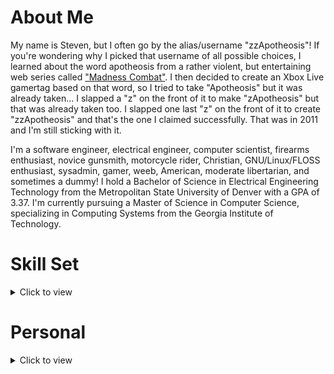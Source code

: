 # About Me

My name is Steven, but I often go by the alias/username "zzApotheosis"! If you're wondering why I picked that username of all possible choices, I learned about the word apotheosis from a rather violent, but entertaining web series called ["Madness Combat"](https://www.youtube.com/watch?v=rbitqTpQb78). I then decided to create an Xbox Live gamertag based on that word, so I tried to take "Apotheosis" but it was already taken... I slapped a "z" on the front of it to make "zApotheosis" but that was already taken too. I slapped one last "z" on the front of it to create "zzApotheosis" and that's the one I claimed successfully. That was in 2011 and I'm still sticking with it.

I'm a software engineer, electrical engineer, computer scientist, firearms enthusiast, novice gunsmith, motorcycle rider, Christian, GNU/Linux/FLOSS enthusiast, sysadmin, gamer, weeb, American, moderate libertarian, and sometimes a dummy! I hold a Bachelor of Science in Electrical Engineering Technology from the Metropolitan State University of Denver with a GPA of 3.37. I'm currently pursuing a Master of Science in Computer Science, specializing in Computing Systems from the Georgia Institute of Technology.

# Skill Set
<details>
<summary>Click to view</summary>

## Programming Languages

As a software developer, I have a decent number of programming languages in my skill set, including:
- C
  - GTK3
  - GTK4
- C++
  - Qt5
- Rust
- Nim
- Crystal
- Lua
- Python
- Perl 5
- Java
  - Apache Commons
- JavaScript
  - Node.js
- Shells (If you count these as languages)
  - Bourne shell
  - Zsh
  - BASH

## Operating Systems

I have accumulated a significant amount of experience with different operating systems.
- GNU/Linux
  - Arch Linux
  - Debian
  - Fedora
  - Slackware
  - Gentoo
  - Void Linux
  - Rocky Linux
  - Red Hat Enterprise Linux
- BSD
  - FreeBSD
  - OpenBSD
- Solaris
- Windows

## Development Tools

As a moderately experienced developer, I have gotten to experience and utilize many development tools.
- Version Control Systems
  - Git
- Build Tools
  - Meson
  - CMake
  - GNU Autotools
  - GNU Make
  - Jenkins
  - Maven
  - Gradle
- Collaborative Tools, Services, and Platforms
  - Confluence
  - Jira
  - GitHub (Obviously 😉️)
  - GitLab
- Integrated Development Environments and Text Editors
  - Neovim/Vim/Vi
  - Atom
  - GNU Nano
  - Notepad++
  - Gedit
  - GNU Emacs
  - Geany
  - JetBrains IntelliJ IDEA
  - JetBrains PyCharm
  - Eclipse

</details>

# Personal
<details>
<summary>Click to view</summary>

I have always been an avid learner. I enjoy learning about anything and everything I can. But I also find time to kick back and indulge in less-productive hobbies as well! I believe a healthy mind needs periodic breaks and playtime.

## Video Games

These are the games I've thoroughly enjoyed over the years, in alphabetical order.
Disclaimer: This list may not accurately reflect my current gaming interests.
Asterisks\* denote a franchise rather than a single title.
- Borderlands\*
- Call of Duty\*
- Dying Light\*
- Escape from Tarkov
- Fallout\*
- Final Fantasy\*
- Halo\*
- Horizon\*
- Kingdom Hearts\*
- League of Legends\*
- Left 4 Dead 2
- Mass Effect\*
- Metroid\*
- Minecraft\*
- NieR\*
- No Man's Sky
- Ori\*
- Pokémon\*
- Rocket League
- Sea of Thieves
- Sonic the Hedgehog\*
- Star Citizen
- Starbound
- Stellaris
- Super Mario\*
- The Elder Scrolls\*
- The Legend of Zelda\*
- The Outer Worlds
- The Witcher\*
- Titanfall\*
- Tomb Raider\*
- Town of Salem
- Valheim

This is my personal video game hall of fame. These titles and franchises have had a serious impact on my life in one way or another.
Asterisks\* denote a franchise or intellectual property rather than a single title.
- Borderlands\*
- Final Fantasy\*
- Halo\*
- Kingdom Hearts\*
- League of Legends\*
- Mass Effect\*
- Metroid\*
- Minecraft\*
- Pokémon\*
- Sea of Thieves
- Sonic the Hedgehog\*
- Stellaris
- Super Mario\*
- The Elder Scrolls\*
- The Legend of Zelda\*

[#MyShepard](https://ea.com/games/mass-effect/mass-effect-legendary-edition/my-shepard-art-creator)
![Mass Effect](https://raw.githubusercontent.com/zzApotheosis/zzApotheosis/main/src/images/masseffect.jpg)

## Anime (WEEB)

I've only recently started to enjoy some anime. This is a list of anime I've seen so far.

Asterisks\* denote an anime I have not yet finished, whether due to the anime itself not being finished or simply not having watched every available episode.
- The Rising of the Shield Hero\*
- Attack on Titan\*
- Naruto
- Naruto: Shippuden
- One Piece\*
- Demon Slayer: Kimetsu no Yaiba\*
- My Dress-Up Darling\*

This is my personal anime hall of fame. The following list of anime are the ones I thoroughly enjoyed and highly recommend.
- The Rising of the Shield Hero
- Demon Slayer: Kimetsu no Yaiba
- Attack on Titan

## TV Shows

Basically everybody's got a TV show near and dear to their heart and I am no exception. Here are all of the shows I've seen.
- Arcane
- Avatar: The Last Airbender
- Avatar: The Legend of Korra
- Breaking Bad
- Dexter's Laboratory
- Fairly Odd Parents
- Game of Thrones
- Spongebob Squarepants
- The Office

This is my personal TV show hall of fame. The following list is the TV shows I thoroughly enjoyed and highly recommend.
- Arcane
- Avatar: The Last Airbender
- Breaking Bad
- Game of Thrones
- Spongebob Squarepants
- The Office

## Music

NOTE: This section is a work-in-progress. I'll need time to remember all the gorgeous music I've heard over the years.

I was one of the few blessed individuals whose parents forced them to join band/orchestra throughout my early school years even though I didn't want to. Having been exposed to musicianship from such a young age has given me a pure and deep appreciation for music which I believe can't be expressed by people who haven't experienced band, orchestra, choir, or some other organized ensemble. In my opinion, music is the greatest form of art that can be experienced.

With that being said, this is a list of my favorite songs of all time.
- Owl City - Fireflies
- The Midnight - Lost Boy
- Tracy Chapman - Fast Car

Additionally, these are my favorite musical artists of all time.
- Adam Young (Owl City)
- The Midnight
- Midnight Kids
- The Strike

## Motorcycles

I've been a rider since 2018. I currently don't ride, but I used to own a 2013 Honda CBR500R. It was a fun bike! I laid it over once and got some gnarly road rash and my wrist still feels a tiny bit funky but I have no regrets. One day, I'd love to own a liter bike and I've got my eyes on Yamaha's R1.

![Cool Red Thing](https://raw.githubusercontent.com/zzApotheosis/zzApotheosis/main/src/images/red_thing.jpg)

## Firearms

Unfortunately, all of my weapons were lost in a tragic boating accident, and I regret to publicly inform everybody that due to the rapidly changing currents of the Atlantic ocean, it is extremely unlikely that those weapons will ever be recovered, except by archaeologists centuries, if not millenia from now.

Tinfoil-hat-jokes aside, I own a Glock 43X as my concealed carry weapon and a Glock 17 as my standard size handgun. I purchased a [Palmetto State Armory PSAK-47 GF5](https://palmettostatearmory.com/ak-47/psak-47-gf5.html) as well and made some minor modifications to it and it has been such a pleasure to shoot. I also own a Ruger 57, a 12ga Benelli Supernova, and a Bergara B-14 chambered in .30-06.

Disclaimer: Firearms are **NOT** toys and should never be considered as such. I condemn irresponsible firearms handling. [According to the National Rifle Association](https://gunsafetyrules.nra.org/), the three fundamental rules for safe firearms handling are:
- **ALWAYS** keep the gun pointed in a safe direction
- **ALWAYS** keep your finger off the trigger until ready to shoot
- **ALWAYS** keep the gun unloaded until ready to use

Follow these simple rules, and nearly every firearms-related accident can be prevented.

![AK Make Holes](https://raw.githubusercontent.com/zzApotheosis/zzApotheosis/main/src/images/ak_make_holes.jpg)

</details>
